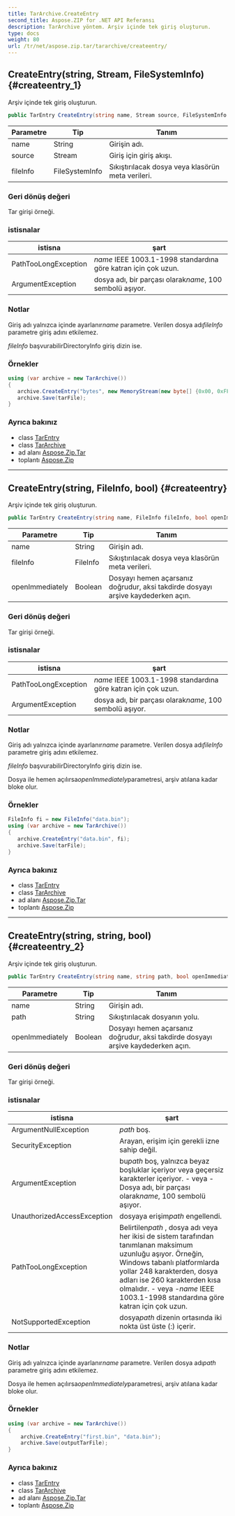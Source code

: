 ```yaml
---
title: TarArchive.CreateEntry
second_title: Aspose.ZIP for .NET API Referansı
description: TarArchive yöntem. Arşiv içinde tek giriş oluşturun.
type: docs
weight: 80
url: /tr/net/aspose.zip.tar/tararchive/createentry/
---
```

## CreateEntry(string, Stream, FileSystemInfo) {#createentry_1}

Arşiv içinde tek giriş oluşturun.

```csharp
public TarEntry CreateEntry(string name, Stream source, FileSystemInfo fileInfo = null)
```

| Parametre | Tip | Tanım |
| --- | --- | --- |
| name | String | Girişin adı. |
| source | Stream | Giriş için giriş akışı. |
| fileInfo | FileSystemInfo | Sıkıştırılacak dosya veya klasörün meta verileri. |

### Geri dönüş değeri

Tar girişi örneği.

### istisnalar

| istisna | şart |
| --- | --- |
| PathTooLongException | *name* IEEE 1003.1-1998 standardına göre katran için çok uzun. |
| ArgumentException | dosya adı, bir parçası olarak*name*, 100 sembolü aşıyor. |

### Notlar

Giriş adı yalnızca içinde ayarlanır*name* parametre. Verilen dosya adı*fileInfo* parametre giriş adını etkilemez.

*fileInfo* başvurabilirDirectoryInfo giriş dizin ise.

### Örnekler

```csharp
using (var archive = new TarArchive())
{
   archive.CreateEntry("bytes", new MemoryStream(new byte[] {0x00, 0xFF}));
   archive.Save(tarFile);
}
```

### Ayrıca bakınız

* class [TarEntry](../../tarentry/)
* class [TarArchive](../)
* ad alanı [Aspose.Zip.Tar](../../tararchive/)
* toplantı [Aspose.Zip](../../../)

---

## CreateEntry(string, FileInfo, bool) {#createentry}

Arşiv içinde tek giriş oluşturun.

```csharp
public TarEntry CreateEntry(string name, FileInfo fileInfo, bool openImmediately = false)
```

| Parametre | Tip | Tanım |
| --- | --- | --- |
| name | String | Girişin adı. |
| fileInfo | FileInfo | Sıkıştırılacak dosya veya klasörün meta verileri. |
| openImmediately | Boolean | Dosyayı hemen açarsanız doğrudur, aksi takdirde dosyayı arşive kaydederken açın. |

### Geri dönüş değeri

Tar girişi örneği.

### istisnalar

| istisna | şart |
| --- | --- |
| PathTooLongException | *name* IEEE 1003.1-1998 standardına göre katran için çok uzun. |
| ArgumentException | dosya adı, bir parçası olarak*name*, 100 sembolü aşıyor. |

### Notlar

Giriş adı yalnızca içinde ayarlanır*name* parametre. Verilen dosya adı*fileInfo* parametre giriş adını etkilemez.

*fileInfo* başvurabilirDirectoryInfo giriş dizin ise.

Dosya ile hemen açılırsa*openImmediately*parametresi, arşiv atılana kadar bloke olur.

### Örnekler

```csharp
FileInfo fi = new FileInfo("data.bin");
using (var archive = new TarArchive())
{
   archive.CreateEntry("data.bin", fi);
   archive.Save(tarFile);
}
```

### Ayrıca bakınız

* class [TarEntry](../../tarentry/)
* class [TarArchive](../)
* ad alanı [Aspose.Zip.Tar](../../tararchive/)
* toplantı [Aspose.Zip](../../../)

---

## CreateEntry(string, string, bool) {#createentry_2}

Arşiv içinde tek giriş oluşturun.

```csharp
public TarEntry CreateEntry(string name, string path, bool openImmediately = false)
```

| Parametre | Tip | Tanım |
| --- | --- | --- |
| name | String | Girişin adı. |
| path | String | Sıkıştırılacak dosyanın yolu. |
| openImmediately | Boolean | Dosyayı hemen açarsanız doğrudur, aksi takdirde dosyayı arşive kaydederken açın. |

### Geri dönüş değeri

Tar girişi örneği.

### istisnalar

| istisna | şart |
| --- | --- |
| ArgumentNullException | *path* boş. |
| SecurityException | Arayan, erişim için gerekli izne sahip değil. |
| ArgumentException | bu*path* boş, yalnızca beyaz boşluklar içeriyor veya geçersiz karakterler içeriyor. - veya - Dosya adı, bir parçası olarak*name*, 100 sembolü aşıyor. |
| UnauthorizedAccessException | dosyaya erişim*path* engellendi. |
| PathTooLongException | Belirtilen*path* , dosya adı veya her ikisi de sistem tarafından tanımlanan maksimum uzunluğu aşıyor. Örneğin, Windows tabanlı platformlarda yollar 248 karakterden, dosya adları ise 260 karakterden kısa olmalıdır. - veya -*name* IEEE 1003.1-1998 standardına göre katran için çok uzun. |
| NotSupportedException | dosya*path* dizenin ortasında iki nokta üst üste (:) içerir. |

### Notlar

Giriş adı yalnızca içinde ayarlanır*name* parametre. Verilen dosya adı*path* parametre giriş adını etkilemez.

Dosya ile hemen açılırsa*openImmediately*parametresi, arşiv atılana kadar bloke olur.

### Örnekler

```csharp
using (var archive = new TarArchive())
{
    archive.CreateEntry("first.bin", "data.bin");
    archive.Save(outputTarFile);
}
```

### Ayrıca bakınız

* class [TarEntry](../../tarentry/)
* class [TarArchive](../)
* ad alanı [Aspose.Zip.Tar](../../tararchive/)
* toplantı [Aspose.Zip](../../../)


